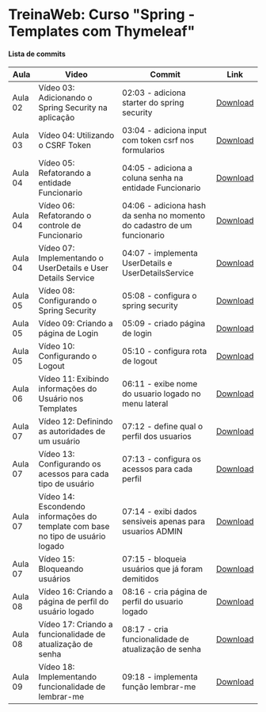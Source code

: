 # TreinaWeb: Curso "Spring - Templates com Thymeleaf"

#### Lista de commits
Aula | Video | Commit | Link
------ | ------ | ------ | ------
Aula 02 | Vídeo 03: Adicionando o Spring Security na aplicação | 02:03 - adiciona starter do spring security | [Download](https://github.com/treinaweb/treinaweb-spring-security/archive/cb51750f32fb9749aa353c3e075b507879af76b4.zip)
Aula 03 | Vídeo 04: Utilizando o CSRF Token | 03:04 - adiciona input com token csrf nos formularios | [Download](https://github.com/treinaweb/treinaweb-spring-security/archive/ebee4a48ee9a205f701439aa5d4cf69010c03b78.zip)
Aula 04 | Vídeo 05: Refatorando a entidade Funcionario | 04:05 - adiciona a coluna senha na entidade Funcionario | [Download](https://github.com/treinaweb/treinaweb-spring-security/archive/b9c2437fc1a43f70f59ea9af8b9160404a729725.zip)
Aula 04 | Vídeo 06: Refatorando o controle de Funcionario | 04:06 - adiciona hash da senha no momento do cadastro de um funcionario | [Download](https://github.com/treinaweb/treinaweb-spring-security/archive/b9cf527b126de5c871bf96a2a1ae50fcabc1cdd7.zip)
Aula 04 | Vídeo 07: Implementando o UserDetails e User Details Service | 04:07 - implementa UserDetails e UserDetailsService | [Download](https://github.com/treinaweb/treinaweb-spring-security/archive/d2a790ec1d70a9766f785432b564ac8ab08bd4d3.zip)
Aula 05 | Vídeo 08: Configurando o Spring Security | 05:08 - configura o spring security | [Download](https://github.com/treinaweb/treinaweb-spring-security/archive/28d531c968556288af1b3c91196b5d1ed91f10a0.zip)
Aula 05 | Vídeo 09: Criando a página de Login | 05:09 - criado página de login | [Download](https://github.com/treinaweb/treinaweb-spring-security/archive/475f02bdd38ea02b35a7f8f53ef4b4bf779fa543.zip)
Aula 05 | Vídeo 10: Configurando o Logout | 05:10 - configura rota de logout | [Download](https://github.com/treinaweb/treinaweb-spring-security/archive/e8b3ac4d4bd6e3214b583c6fc96c9cea4d2fc721.zip)
Aula 06 | Vídeo 11: Exibindo informações do Usuário nos Templates | 06:11 - exibe nome do usuario logado no menu lateral | [Download](https://github.com/treinaweb/treinaweb-spring-security/archive/5f9e46920e4d41051ee3f4942784755c0bf53cbf.zip)
Aula 07 | Vídeo 12: Definindo as autoridades de um usuário | 07:12 - define qual o perfil dos usuarios | [Download](https://github.com/treinaweb/treinaweb-spring-security/archive/5299f2fc581de9dada5f7da2d0aaed96a207b15d.zip)
Aula 07 | Vídeo 13: Configurando os acessos para cada tipo de usuário | 07:13 - configura os acessos para cada perfil | [Download](https://github.com/treinaweb/treinaweb-spring-security/archive/46fe3d7bec1ace338156b6dcc80edaabe173ee76.zip)
Aula 07 | Vídeo 14: Escondendo informações do template com base no tipo de usuário logado | 07:14 - exibi dados sensiveis apenas para usuarios ADMIN | [Download](https://github.com/treinaweb/treinaweb-spring-security/archive/2021f4267524757516243a71d2865246865f68a5.zip)
Aula 07 | Vídeo 15: Bloqueando usuários | 07:15 - bloqueia usuários que já foram demitidos | [Download](https://github.com/treinaweb/treinaweb-spring-security/archive/aa201d5be495adedfa47547cf668b5ecee66f769.zip)
Aula 08 | Vídeo 16: Criando a página de perfil do usuário logado | 08:16 - cria página de perfil do usuario logado | [Download](https://github.com/treinaweb/treinaweb-spring-security/archive/c6f3ef92868c2e04199ffcdd41ca355670c91e92.zip)
Aula 08 | Vídeo 17: Criando a funcionalidade de atualização de senha | 08:17 - cria funcionalidade de atualização de senha | [Download](https://github.com/treinaweb/treinaweb-spring-security/archive/bcbfed8bad56fb847c5e9941bf82d7d588c1f51c.zip)
Aula 09 | Vídeo 18: Implementando funcionalidade de lembrar-me | 09:18 - implementa função lembrar-me | [Download](https://github.com/treinaweb/treinaweb-spring-security/archive/1c37c7c86377d887b357d21951679dbddf334a69.zip)
